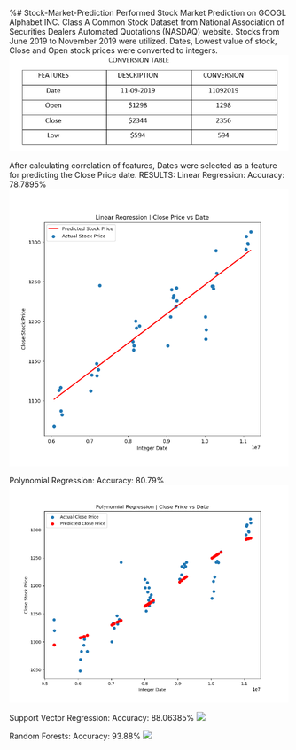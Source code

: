 %# Stock-Market-Prediction
Performed Stock Market Prediction on GOOGL Alphabet INC. Class A Common Stock Dataset from National Association of Securities Dealers Automated Quotations (NASDAQ) website.
Stocks from June 2019 to November 2019 were utilized.
Dates, Lowest value of stock, Close and Open stock prices were converted to integers.
![](images/conversiontable.PNG)



After calculating correlation of features, Dates were selected as a feature for predicting the Close Price date.
RESULTS:
Linear Regression:
Accuracy: 78.7895%
![](images/linear.png)


Polynomial Regression:
Accuracy: 80.79%
![](images/polynomial.png)


Support Vector Regression:
Accuracy: 88.06385%
![](images/cvr.png)


Random Forests:
Accuracy: 93.88%
![](images/random.png)
